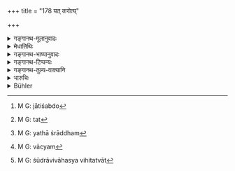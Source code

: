 +++
title = "178 यत् करोत्य्"

+++

<details><summary>गङ्गानथ-मूलानुवादः</summary>

What a twice-born man commits by dallying with a Caṇḍālī for one night,—that he wipes off in three years, living on alms and constantly repeating (sacred texts).—(178)
</details>

<details><summary>मेधातिथिः</summary>

**वृषल्य्** अत्र चण्डाल्य् अभिप्रेता, महत्वात् द्विरभ्यासे चेद् बुद्धिपूर्वे द्रष्टव्यम् । अन्यथा कृच्छ्रशब्द एवं वा । एकरात्रग्रहणात् सर्वां रात्रिं शयनस्य तया सह गच्छतश् चैतद् विज्ञेयम् । **सेवनं** संभोगः । **वृषली**शब्दो निन्दया प्रयुक्तो न जातिशब्दे[^२८२] । **यत् करोति** यत्[^२८३] पापं जनयति **तत् त्रिभिर् वर्षैर् व्यपोहति** विनासयति ।


[^२८३]:
     M G: tat


[^२८२]:
     M G: jātiśabdo

- **भैक्षाहारो जपन्न्** इति अविशेषचोदनायां भावी आसु परं च नास्तीत्य् आहुः । 

- अन्ये तु यथाश्रद्धम्[^२८४] अन्यानि मन्त्रब्राह्मणवाच्यानि, न तु लौकिकं वाक्यम्[^२८५] । 


[^२८५]:
     M G: vācyam


[^२८४]:
     M G: yathā śrāddham

- अविशेषेण मन्त्रजपस्य शुद्ध्यर्थं विहितत्वाद् ऋक्संहिताम् इत्यादि । 

- <u>यत् तु</u> त्रिभिर् मासैः सेवित्वा वृषलीं शूद्राम् एवाचक्षते, 

- <u>तद् अप्य्</u> अयुक्तम्, शूद्राविवाहस्याविहितत्वात्[^२८६] । स्वैरिण्याश् च लघुप्रायश्चित्तस्योपदेशाद् अन्यस्याश् चोपपातकत्वाद् गुरुतरम् इदम् अयुक्तम् ॥ ११.१७८ ॥


[^२८६]:
     M G: śūdrāvivāhasya vihitatvāt
</details>

<details><summary>गङ्गानथ-भाष्यानुवादः</summary>

The term ‘*vṛṣalī*’ here stands for the *Caṇḍālī*.

Since the expiation prescribed is a heavy one, it should be understood as meant, for the act done intentionally and repeated twice. In other cases the expiation would consist in the performance of the *Kṛcchra* for one year.

Since the text contains the term ‘*for* *one night*,’ what is said here must ho taken as referring to a man who sleeps with the woman and spends the whole night with her.

‘*Dallying*’ means *enjoyment*.

The term ‘*vṛṣalī*’ has been used here as a deprecatory word, and not in the sense of the particular caste (*Caṇḍāla*).

‘*What he commits*’—The sin that he brings on.

‘*That he wipes off in three years*’—destroys it.

‘*Lining on alms and constantly repeating sacred texts*.’—As no particular texts have been specified, they say that the words repeated should he expressive of his deed (?). Others, however, have held that the words repeated shall bo, not ordinary ones, but those occurring in the *Mantra* and *Brāhmaṇa* texts, to be selected according to the man’s own predilections. That this is so follows from the fact that, where the
*repeating of the sacred texts of the Ṛg-Veda* has been prescribed (in
11.262) as a general moans of purification, no particular texts have been specified.

Some people explain the term ‘*vṛṣalī*’ as standing for the *Śūdra* woman, and declare that dallying with her for three months is what is meant.

But this cannot be right. Because marrying a Śūdra woman is not permitted; and as for a wanton woman, the expiation in her case is a light one; and intercourse with other kinds of Śūdra women would fall under the category of ‘Minor Offences,’ for which the expiation laid down in the present verse would be too heavy.—(178)
</details>

<details><summary>गङ्गानथ-टिप्पन्यः</summary>

‘*Vṛṣalī*’—‘*Cāṇḍālī*’ (Medhātithi and Kullūka);—‘a Śūdra woman’ (Govindarāja and Nārāyaṇa).

This verse is quoted in *Mitākṣarā* (3.260), which explains ‘*vṛṣalī*’ as *Cāṇḍālī*;—and in *Prāyaścittaviveka* (p. 363), which says that this lays down the expiation for the marrying of a *Śūdra girl, in a manner not sanctioned by the scriptures*.
</details>

<details><summary>गङ्गानथ-तुल्य-वाक्यानि</summary>

*Viṣṇu* (53.9).—(See under 175.)

*Āpastamba* (1.27.11).—‘A Brāhmaṇa removes the sin which he committed by
serving one day and night a man of the black race, if he bathes for three years, eating at every fourth meal-time.’

*Baudhāyana* (2.2.11).—‘A Brāhmaṇa removes the sin which he committed by
serving the black race one day and one night, if he bathes during three years at every fourth meal-time.’

*Parāśara* (7.9).—‘If a twice-born man commits the sin of attending upon
a *Vṛṣalī* for one night, he becomes pure by living on alms and repeating the sacred texts during three years.’
</details>

<details><summary>भारुचिः</summary>

चण्डालान्त्यस्त्रीगमने प्रायश्चित्तस्याविधानात्, शूद्रायाः वृषल्याः पक्षे गम्यत्वाद् अनधिकृतत्वाच् च, चण्डालान्त्यस्त्रीगमन इदं प्रायश्चित्तं द्रष्टव्यम्, अधिकृतत्वात् तस्या इति । अपरे त्व् अक्रोधां शूद्रां वृषलीम् आहुः । पाठान्तरं च कुर्वन्ति "त्रिभिर् मासैः" इति । तत् पुनर् न न्याय्यम् अनधिकृतत्वात् तस्या इत्य् अपरे ॥ ११.१७७ ॥
</details>

<details><summary>Bühler</summary>

179	The sin which a twice-born man commits by dallying one night with a Vrishali, he removes in three years, by subsisting on alms and daily muttering (sacred texts).
</details>
